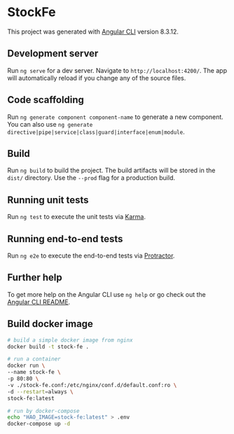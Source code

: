 # StockFe

This project was generated with [Angular CLI](https://github.com/angular/angular-cli) version 8.3.12.

## Development server

Run `ng serve` for a dev server. Navigate to `http://localhost:4200/`. The app will automatically reload if you change any of the source files.

## Code scaffolding

Run `ng generate component component-name` to generate a new component. You can also use `ng generate directive|pipe|service|class|guard|interface|enum|module`.

## Build

Run `ng build` to build the project. The build artifacts will be stored in the `dist/` directory. Use the `--prod` flag for a production build.

## Running unit tests

Run `ng test` to execute the unit tests via [Karma](https://karma-runner.github.io).

## Running end-to-end tests

Run `ng e2e` to execute the end-to-end tests via [Protractor](http://www.protractortest.org/).

## Further help

To get more help on the Angular CLI use `ng help` or go check out the [Angular CLI README](https://github.com/angular/angular-cli/blob/master/README.md).


## Build docker image

```bash
# build a simple docker image from nginx
docker build -t stock-fe .

# run a container
docker run \
--name stock-fe \
-p 80:80 \
-v ./stock-fe.conf:/etc/nginx/conf.d/default.conf:ro \
-d --restart=always \
stock-fe:latest

# run by docker-compose
echo "HAO_IMAGE=stock-fe:latest" > .env
docker-compose up -d
```